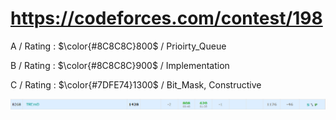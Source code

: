 # https://codeforces.com/contest/198

A / Rating : $\color{#8C8C8C}800$ / Prioirty_Queue

B / Rating : $\color{#8C8C8C}900$ / Implementation

C / Rating : $\color{#7DFE74}1300$ / Bit_Mask, Constructive

![My Image](https://github.com/kss418/Codeforces/blob/main/Images/958.png)
